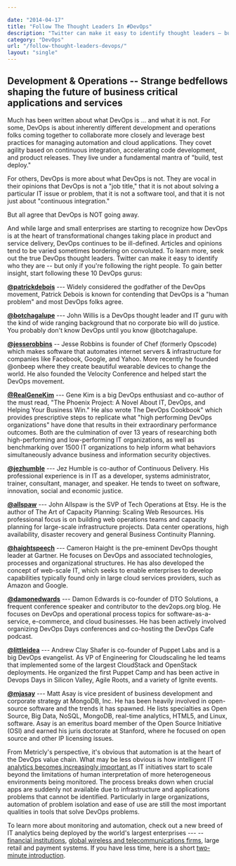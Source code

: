 ```yaml
---

date: "2014-04-17"
title: "Follow The Thought Leaders In #DevOps"
description: "Twitter can make it easy to identify thought leaders – but only if you’re following the right people. Start by following these 10 DevOps gurus"
category: "DevOps"
url: "/follow-thought-leaders-devops/"
layout: "single"
---
```

Development & Operations -- Strange bedfellows shaping the future of business critical applications and services
---------------------------------------------------------------------------------------------------------------

Much has been written about what DevOps is ... and what it is not. For some, DevOps is about inherently different development and operations folks coming together to collaborate more closely and leverage best practices for managing automation and cloud applications. They covet agility based on continuous integration, accelerating code development, and product releases. They live under a fundamental mantra of "build, test deploy."

For others, DevOps is more about what DevOps is not. They are vocal in their opinions that DevOps is not a "job title," that it is not about solving a particular IT issue or problem, that it is not a software tool, and that it is not just about "continuous integration."

But all agree that DevOps is NOT going away.

And while large and small enterprises are starting to recognize how DevOps is at the heart of transformational changes taking place in product and service delivery, DevOps continues to be ill-defined. Articles and opinions tend to be varied sometimes bordering on convoluted. To learn more, seek out the true DevOps thought leaders. Twitter can make it easy to identify who they are -- but only if you're following the right people. To gain better insight, start following these 10 DevOps gurus:

**[@patrickdebois](https://twitter.com/patrickdebois)** --- Widely considered the godfather of the DevOps movement, Patrick Debois is known for contending that DevOps is a "human problem" and most DevOps folks agree.

**[@botchagalupe](https://twitter.com/botchagalupe)** --- John Willis is a DevOps thought leader and IT guru with the kind of wide ranging background that no corporate bio will do justice. You probably don't know DevOps until you know @botchagalupe.

**[@jesserobbins](https://twitter.com/jesserobbins)** -- Jesse Robbins is founder of Chef (formerly Opscode) which makes software that automates internet servers & infrastructure for companies like Facebook, Google, and Yahoo. More recently he founded @onbeep where they create beautiful wearable devices to change the world. He also founded the Velocity Conference and helped start the DevOps movement.

**[@RealGeneKim](https://twitter.com/RealGeneKim)** --- Gene Kim is a big DevOps enthusiast and co-author of the must read, "The Phoenix Project: A Novel About IT, DevOps, and Helping Your Business Win." He also wrote The DevOps Cookbook" which provides prescriptive steps to replicate what "high performing DevOps organizations" have done that results in their extraordinary performance outcomes.  Both are the culmination of over 13 years of researching both high-performing and low-performing IT organizations, as well as benchmarking over 1500 IT organizations to help inform what behaviors simultaneously advance business and information security objectives.

**[@jezhumble](https://twitter.com/jezhumble)** ---  Jez Humble is co-author of Continuous Delivery.  His professional experience is in IT as a developer, systems administrator, trainer, consultant, manager, and speaker. He tends to tweet on software, innovation, social and economic justice.

**[@allspaw](https://twitter.com/allspaw)** --- John Allspaw is the SVP of Tech Operations at Etsy. He is the author of The Art of Capacity Planning: Scaling Web Resources. His professional focus is on building web operations teams and capacity planning for large-scale infrastructure projects. Data center operations, high availability, disaster recovery and general Business Continuity Planning.

**[@haightspeech](https://twitter.com/haightspeech)** --- Cameron Haight is the pre-eminent DevOps thought leader at Gartner. He focuses on DevOps and associated technologies, processes and organizational structures. He has also developed the concept of web-scale IT, which seeks to enable enterprises to develop capabilities typically found only in large cloud services providers, such as Amazon and Google.

**[@damonedwards](https://twitter.com/damonedwards)** ---  Damon Edwards is co-founder of DTO Solutions, a frequent conference speaker and contributor to the dev2ops.org blog. He focuses on DevOps and operational process topics for software-as-a-service, e-commerce, and cloud businesses. He has been actively involved organizing DevOps Days conferences and co-hosting the DevOps Cafe podcast.

**[@littleidea](https://twitter.com/littleidea)** ---  Andrew Clay Shafer is co-founder of Puppet Labs and is a big DevOps evangelist. As VP of Engineering for Cloudscaling he led teams that implemented some of the largest CloudStack and OpenStack deployments. He organized the first Puppet Camp and has been active in Devops Days in Silicon Valley, Agile Roots, and a variety of Ignite events.

**[@mjasay](https://twitter.com/mjasay)** --- Matt Asay is vice president of business development and corporate strategy at MongoDB, Inc. He has been heavily involved in open-source software and the trends it has spawned. He lists specialties as Open Source, Big Data, NoSQL, MongoDB, real-time analytics, HTML5, and Linux, software. Asay is an emeritus board member of the Open Source Initiative (OSI) and earned his juris doctorate at Stanford, where he focused on open source and other IP licensing issues.

From Metricly's perspective, it's obvious that automation is at the heart of the DevOps value chain.  What may be less obvious is how intelligent IT [analytics becomes increasingly important ](/forget-devops-devopsbiz)as IT initiatives start to scale beyond the limitations of human interpretation of more heterogeneous environments being monitored. The process breaks down when crucial apps are suddenly not available due to infrastructure and applications problems that cannot be identified. Particularly in large organizations, automation of problem isolation and ease of use are still the most important qualities in tools that solve DevOps problems.

To learn more about monitoring and automation, check out a new breed of IT analytics being deployed by the world's largest enterprises --- -- [financial institutions](https://www.youtube.com/watch?v=QdjH3K_ym7c&list=PLFnzKtZ8XNIBOX41Ld0WEz5c-BLNLXp8X), [global wireless and telecommunications firms](https://www.youtube.com/watch?v=KnnOrnkIuPs), large retail and payment systems.  If you have less time, here is a short [two-minute introduction](https://www.youtube.com/watch?v=_-q1aQ-Enpk).
